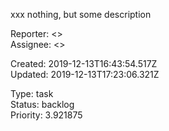 xxx
nothing, but some description

Reporter:  <>  
Assignee:  <>

Created: 2019-12-13T16:43:54.517Z  
Updated: 2019-12-13T17:23:06.321Z

Type: task  
Status: backlog  
Priority: 3.921875
